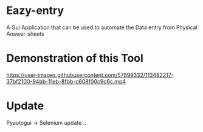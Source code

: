 # Eazy-entry
A Gui Application that can be used to automate the Data entry from Physical Answer-sheets

# Demonstration of this Tool
https://user-images.githubusercontent.com/57899332/113482217-37bf2100-94bb-11eb-8fbb-c608f00c9c6c.mp4

# Update
Pyautogui -> Selenium update ..



